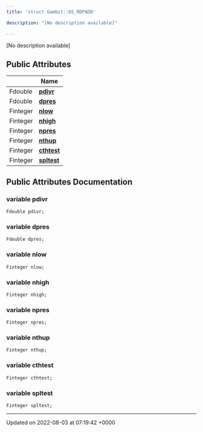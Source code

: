 ```yaml
---
title: 'struct Gambit::DS_RDPADD'

description: "[No description available]"

---
```









[No description available]

## Public Attributes

|                | Name           |
| -------------- | -------------- |
| Fdouble | **[pdivr](/documentation/code/gambit_2.2/classes/structgambit_1_1ds__rdpadd/#variable-pdivr)**  |
| Fdouble | **[dpres](/documentation/code/gambit_2.2/classes/structgambit_1_1ds__rdpadd/#variable-dpres)**  |
| Finteger | **[nlow](/documentation/code/gambit_2.2/classes/structgambit_1_1ds__rdpadd/#variable-nlow)**  |
| Finteger | **[nhigh](/documentation/code/gambit_2.2/classes/structgambit_1_1ds__rdpadd/#variable-nhigh)**  |
| Finteger | **[npres](/documentation/code/gambit_2.2/classes/structgambit_1_1ds__rdpadd/#variable-npres)**  |
| Finteger | **[nthup](/documentation/code/gambit_2.2/classes/structgambit_1_1ds__rdpadd/#variable-nthup)**  |
| Finteger | **[cthtest](/documentation/code/gambit_2.2/classes/structgambit_1_1ds__rdpadd/#variable-cthtest)**  |
| Finteger | **[spltest](/documentation/code/gambit_2.2/classes/structgambit_1_1ds__rdpadd/#variable-spltest)**  |

## Public Attributes Documentation

### variable pdivr

```
Fdouble pdivr;
```


### variable dpres

```
Fdouble dpres;
```


### variable nlow

```
Finteger nlow;
```


### variable nhigh

```
Finteger nhigh;
```


### variable npres

```
Finteger npres;
```


### variable nthup

```
Finteger nthup;
```


### variable cthtest

```
Finteger cthtest;
```


### variable spltest

```
Finteger spltest;
```


-------------------------------

Updated on 2022-08-03 at 07:19:42 +0000